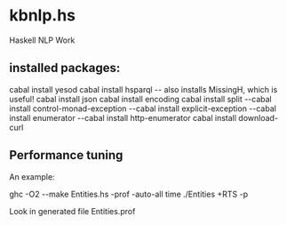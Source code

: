kbnlp.hs
========

Haskell NLP Work

## installed packages:

cabal install yesod
cabal install hsparql   -- also installs MissingH, which is useful!
cabal install json
cabal install encoding
cabal install split
--cabal install control-monad-exception
--cabal install explicit-exception
--cabal install enumerator
--cabal install http-enumerator
cabal install download-curl

## Performance tuning

An example:

ghc -O2 --make Entities.hs -prof -auto-all
time ./Entities +RTS -p

Look in generated file Entities.prof

